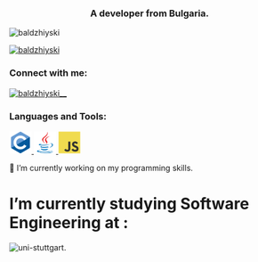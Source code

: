 
<h3 align="center">A developer from Bulgaria.</h3>

<p align="left"> <img src="https://komarev.com/ghpvc/?username=baldzhiyski&label=Profile%20views&color=0e75b6&style=flat" alt="baldzhiyski" /> </p>

<p align="left"> <a href="https://github.com/ryo-ma/github-profile-trophy"><img src="https://github-profile-trophy.vercel.app/?username=baldzhiyski" alt="baldzhiyski" /></a> </p>

<h3 align="left">Connect with me:</h3>
<p align="left">
<a href="https://instagram.com/baldzhiyski__" target="blank"><img align="center" src="https://raw.githubusercontent.com/rahuldkjain/github-profile-readme-generator/master/src/images/icons/Social/instagram.svg" alt="baldzhiyski__" height="30" width="40" /></a>
</p>

<h3 align="left">Languages and Tools:</h3>
<p align="left"> <a href="https://www.cprogramming.com/" target="_blank" rel="noreferrer"> <img src="https://raw.githubusercontent.com/devicons/devicon/master/icons/c/c-original.svg" alt="c" width="40" height="40"/> </a> <a href="https://www.java.com" target="_blank" rel="noreferrer"> <img src="https://raw.githubusercontent.com/devicons/devicon/master/icons/java/java-original.svg" alt="java" width="40" height="40"/> </a> <a href="https://developer.mozilla.org/en-US/docs/Web/JavaScript" target="_blank" rel="noreferrer"> <img src="https://raw.githubusercontent.com/devicons/devicon/master/icons/javascript/javascript-original.svg" alt="javascript" width="40" height="40"/> </a> </p>

 🔭 I’m currently working on my programming skills.
# I’m currently studying Software Engineering at :
![uni-stuttgart](https://github.com/baldzhiyski/baldzhiyski/assets/143875511/017540a4-57c3-4b4e-a2ac-c6065898a68f).

